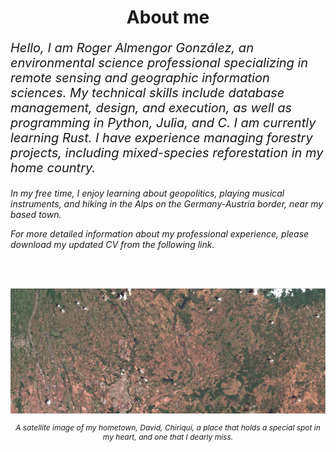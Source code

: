 <h1 align="center">About me</h1>

<div class="container">
  <div class="text-left">
  <i><p style="font-size: 20px;">Hello, I am Roger Almengor González, an environmental science professional specializing in remote sensing and geographic information sciences. My technical skills include database management, design, and execution, as well as programming in Python, Julia, and C. I am currently learning Rust. I have experience managing forestry projects, including mixed-species reforestation in my home country.

In my free time, I enjoy learning about geopolitics, playing musical instruments, and hiking in the Alps on the Germany-Austria border, near my based town.

For more detailed information about my professional experience, please download my updated CV from the following link.</p>
</i>
<br>
<br>
  </div>
  <div class="image-right">
    <img src="bio/David_True_Color.jpg" alt="Centered Image">
    <p style="font-size: 12px; font-style: italic; text-align: center;">A satellite image of my hometown, David, Chiriquí, a place that holds a special spot in my heart, and one that I dearly miss.</p>
  </div>
</div>
<br>